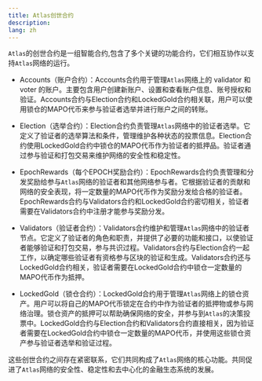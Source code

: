 ```yaml
---
title: Atlas创世合约
description: 
lang: zh
---
```



`Atlas`的创世合约是一组智能合约,包含了多个关键的功能合约，它们相互协作以支持`Atlas`网络的运行。

+ Accounts（账户合约）：Accounts合约用于管理`Atlas`网络上的 validator 和 voter 的账户。主要包含用户创建新账户、设置和查看账户信息、账号授权和验证。Accounts合约与Election合约和LockedGold合约相关联，用户可以使用锁仓的MAPO代币来参与验证者选举并进行账户之间的转账。

+ Election（选举合约）：Election合约负责管理`Atlas`网络中的验证者选举。它定义了验证者的选举算法和条件，管理维护各种状态的投票信息。Election合约使用LockedGold合约中锁仓的MAPO代币作为验证者的抵押品。验证者通过参与验证和打包交易来维护网络的安全性和稳定性。

+ EpochRewards（每个EPOCH奖励合约）：EpochRewards合约负责管理和分发奖励给参与`Atlas`网络的验证者和其他网络参与者。它根据验证者的贡献和网络的安全表现，将一定数量的MAPO代币作为奖励分发给合格的验证者。EpochRewards合约与Validators合约和LockedGold合约密切相关，验证者需要在Validators合约中注册才能参与奖励分发。

+ Validators（验证者合约）：Validators合约维护和管理`Atlas`网络中的验证者节点。它定义了验证者的角色和职责，并提供了必要的功能和接口，以使验证者能够验证和打包交易，参与共识过程。Validators合约与Election合约一起工作，以确定哪些验证者有资格参与区块的验证和生成。Validators合约还与LockedGold合约相关，验证者需要在LockedGold合约中锁仓一定数量的MAPO代币作为抵押。

+ LockedGold（锁仓合约）：LockedGold合约用于管理`Atlas`网络上的锁仓资产。用户可以将自己的MAPO代币锁定在合约中作为验证者的抵押物或参与网络治理。锁仓资产的抵押可以帮助确保网络的安全，并参与到`Atlas`的决策投票中。LockedGold合约与Election合约和Validators合约直接相关，因为验证者需要在LockedGold合约中锁仓一定数量的MAPO代币，并使用这些锁仓资产参与验证者选举和验证过程。

这些创世合约之间存在紧密联系，它们共同构成了`Atlas`网络的核心功能。共同促进了`Atlas`网络的安全性、稳定性和去中心化的金融生态系统的发展。